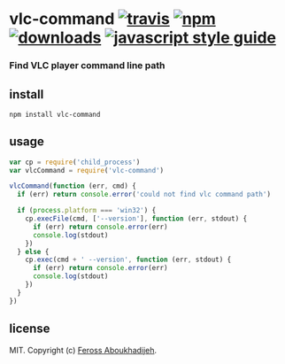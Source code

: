 # vlc-command [![travis][travis-image]][travis-url] [![npm][npm-image]][npm-url] [![downloads][downloads-image]][downloads-url] [![javascript style guide][standard-image]][standard-url]

[travis-image]: https://img.shields.io/travis/feross/vlc-command/master.svg
[travis-url]: https://travis-ci.org/feross/vlc-command
[npm-image]: https://img.shields.io/npm/v/vlc-command.svg
[npm-url]: https://npmjs.org/package/vlc-command
[downloads-image]: https://img.shields.io/npm/dm/vlc-command.svg
[downloads-url]: https://npmjs.org/package/vlc-command
[standard-image]: https://img.shields.io/badge/code_style-standard-brightgreen.svg
[standard-url]: https://standardjs.com

### Find VLC player command line path

## install

```
npm install vlc-command
```

## usage

```js
var cp = require('child_process')
var vlcCommand = require('vlc-command')

vlcCommand(function (err, cmd) {
  if (err) return console.error('could not find vlc command path')

  if (process.platform === 'win32') {
    cp.execFile(cmd, ['--version'], function (err, stdout) {
      if (err) return console.error(err)
      console.log(stdout)
    })
  } else {
    cp.exec(cmd + ' --version', function (err, stdout) {
      if (err) return console.error(err)
      console.log(stdout)
    })
  }
})
```

## license

MIT. Copyright (c) [Feross Aboukhadijeh](http://feross.org).
